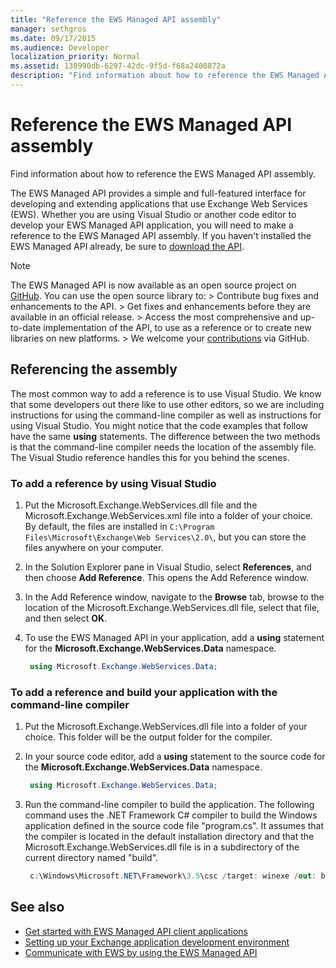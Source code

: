 ```yaml
---
title: "Reference the EWS Managed API assembly"
manager: sethgros
ms.date: 09/17/2015
ms.audience: Developer
localization_priority: Normal
ms.assetid: 130990db-6297-42dc-9f5d-f68a2400872a
description: "Find information about how to reference the EWS Managed API assembly."
---
```


# Reference the EWS Managed API assembly

Find information about how to reference the EWS Managed API assembly.
  
The EWS Managed API provides a simple and full-featured interface for developing and extending applications that use Exchange Web Services (EWS). Whether you are using Visual Studio or another code editor to develop your EWS Managed API application, you will need to make a reference to the EWS Managed API assembly. If you haven't installed the EWS Managed API already, be sure to [download the API](http://aka.ms/ews-managed-api-readme).
  
> [!NOTE]
>  The EWS Managed API is now available as an open source project on [GitHub](https://github.com/officedev/ews-managed-api). You can use the open source library to: >  Contribute bug fixes and enhancements to the API. >  Get fixes and enhancements before they are available in an official release. >  Access the most comprehensive and up-to-date implementation of the API, to use as a reference or to create new libraries on new platforms. >  We welcome your [contributions](https://github.com/OfficeDev/ews-managed-api/blob/master/CONTRIBUTING.md) via GitHub. 
  
## Referencing the assembly

The most common way to add a reference is to use Visual Studio. We know that some developers out there like to use other editors, so we are including instructions for using the command-line compiler as well as instructions for using Visual Studio. You might notice that the code examples that follow have the same **using** statements. The difference between the two methods is that the command-line compiler needs the location of the assembly file. The Visual Studio reference handles this for you behind the scenes. 
  
### To add a reference by using Visual Studio

1. Put the Microsoft.Exchange.WebServices.dll file and the Microsoft.Exchange.WebServices.xml file into a folder of your choice. By default, the files are installed in  `C:\Program Files\Microsoft\Exchange\Web Services\2.0\`, but you can store the files anywhere on your computer.
    
2. In the Solution Explorer pane in Visual Studio, select **References**, and then choose **Add Reference**. This opens the Add Reference window.
    
3. In the Add Reference window, navigate to the **Browse** tab, browse to the location of the Microsoft.Exchange.WebServices.dll file, select that file, and then select **OK**. 
    
4. To use the EWS Managed API in your application, add a **using** statement for the **Microsoft.Exchange.WebServices.Data** namespace. 
    
   ```cs
    using Microsoft.Exchange.WebServices.Data;
   ```

### To add a reference and build your application with the command-line compiler

1. Put the Microsoft.Exchange.WebServices.dll file into a folder of your choice. This folder will be the output folder for the compiler.
    
2. In your source code editor, add a **using** statement to the source code for the **Microsoft.Exchange.WebServices.Data** namespace. 
    
   ```cs
    using Microsoft.Exchange.WebServices.Data;
   ```

3. Run the command-line compiler to build the application. The following command uses the .NET Framework C# compiler to build the Windows application defined in the source code file "program.cs". It assumes that the compiler is located in the default installation directory and that the Microsoft.Exchange.WebServices.dll file is in a subdirectory of the current directory named "build".
    
   ```cs
    c:\Windows\Microsoft.NET\Framework\3.5\csc /target: winexe /out: build\testApplication /reference: build\Microsoft.Exchange.WebServices.dll program.cs
   ```

## See also

- [Get started with EWS Managed API client applications](get-started-with-ews-managed-api-client-applications.md)    
- [Setting up your Exchange application development environment](setting-up-your-exchange-application-development-environment.md)   
- [Communicate with EWS by using the EWS Managed API](how-to-communicate-with-ews-by-using-the-ews-managed-api.md)
    

